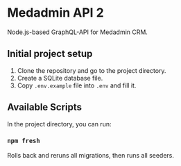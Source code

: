# Medadmin API 2
Node.js-based GraphQL-API for Medadmin CRM.

## Initial project setup

1. Clone the repository and go to the project directory.
2. Create a SQLite database file.
3. Copy `.env.example` file into `.env` and fill it.

## Available Scripts
In the project directory, you can run:

### `npm fresh`

Rolls back and reruns all migrations, then runs all seeders.

